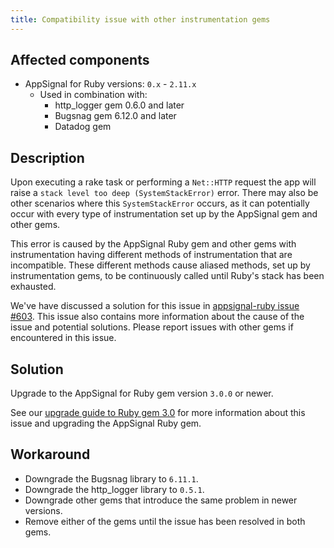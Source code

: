 ```yaml
---
title: Compatibility issue with other instrumentation gems
---
```


## Affected components

- AppSignal for Ruby versions: `0.x` - `2.11.x`
  - Used in combination with:
    - http_logger gem 0.6.0 and later
    - Bugsnag gem 6.12.0 and later
    - Datadog gem

## Description

Upon executing a rake task or performing a `Net::HTTP` request the app will raise a `stack level too deep (SystemStackError)` error. There may also be other scenarios where this `SystemStackError` occurs, as it can potentially occur with every type of instrumentation set up by the AppSignal gem and other gems.

This error is caused by the AppSignal Ruby gem and other gems with instrumentation having different methods of instrumentation that are incompatible. These different methods cause aliased methods, set up by instrumentation gems, to be continuously called until Ruby's stack has been exhausted.

We've have discussed a solution for this issue in [appsignal-ruby issue #603](https://github.com/appsignal/appsignal-ruby/issues/603). This issue also contains more information about the cause of the issue and potential solutions. Please report issues with other gems if encountered in this issue.

## Solution

Upgrade to the AppSignal for Ruby gem version `3.0.0` or newer.

See our [upgrade guide to Ruby gem 3.0](https://docs.appsignal.com/ruby/installation/upgrade-from-2-to-3.html) for more information about this issue and upgrading the AppSignal Ruby gem.

## Workaround

- Downgrade the Bugsnag library to `6.11.1`.
- Downgrade the http_logger library to `0.5.1`.
- Downgrade other gems that introduce the same problem in newer versions.
- Remove either of the gems until the issue has been resolved in both gems.
